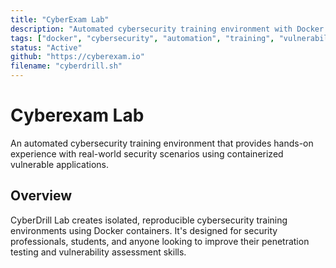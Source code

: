 ```yaml
---
title: "CyberExam Lab"
description: "Automated cybersecurity training environment with Docker containers and vulnerability scenarios"
tags: ["docker", "cybersecurity", "automation", "training", "vulnerability-assessment"]
status: "Active"
github: "https://cyberexam.io"
filename: "cyberdrill.sh"
---
```


# Cyberexam Lab

An automated cybersecurity training environment that provides hands-on experience with real-world security scenarios using containerized vulnerable applications.

<!--more-->

## Overview

CyberDrill Lab creates isolated, reproducible cybersecurity training environments using Docker containers. It's designed for security professionals, students, and anyone looking to improve their penetration testing and vulnerability assessment skills.
